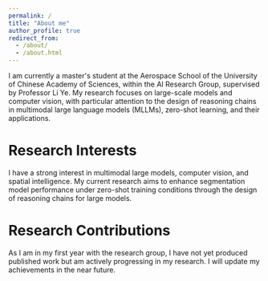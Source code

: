 ```yaml
---
permalink: /
title: "About me"
author_profile: true
redirect_from: 
  - /about/
  - /about.html
---
```


I am currently a master's student at the Aerospace School of the University of Chinese Academy of Sciences, within the AI Research Group, supervised by Professor Li Ye. My research focuses on large-scale models and computer vision, with particular attention to the design of reasoning chains in multimodal large language models (MLLMs), zero-shot learning, and their applications.

Research Interests
======
I have a strong interest in multimodal large models, computer vision, and spatial intelligence. My current research aims to enhance segmentation model performance under zero-shot training conditions through the design of reasoning chains for large models.

Research Contributions
======
As I am in my first year with the research group, I have not yet produced published work but am actively progressing in my research. I will update my achievements in the near future.


